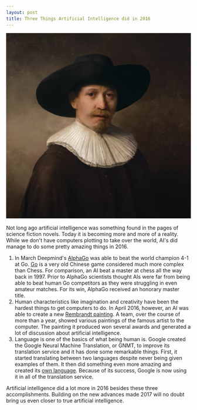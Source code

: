 ```yaml
---
layout: post
title: Three Things Artificial Intelligence did in 2016
---
```


![Rembrandt Painting with AI)](/static/2017/rembrandt-painting-ai.jpg)

Not long ago artificial intelligence was something found in the pages of science fiction novels. Today it is becoming more and more of a reality. While we don't have computers plotting to take over the world, AI's did manage to do some pretty amazing things in 2016.

1. In March Deepmind's <a href="https://deepmind.com/research/alphago/">AlphaGo</a> was able to beat the world champion 4-1 at Go. <a href="https://en.wikipedia.org/wiki/Go_(game)">Go</a> is a very old Chinese game considered much more complex than Chess. For comparison, an AI beat a master at chess all the way back in 1997. Prior to AlphaGo scientists thought AIs were far from being able to beat human Go competitors as they were struggling in even amateur matches. For its win, AlphaGo received an honorary master title.
1. Human characteristics like imagination and creativity have been the hardest things to get computers to do. In April 2016, however, an AI was able to create a new <a href="http://www.adweek.com/news/advertising-branding/inside-next-rembrandt-how-jwt-got-computer-paint-old-master-172257">Rembrandt painting</a>. A team, over the course of more than a year, showed various paintings of the famous artist to the computer. The painting it produced won several awards and generated a lot of discussion about artificial intelligence.
1. Language is one of the basics of what being human is. Google created the Google Neural Machine Translation, or GNMT, to improve its translation service and it has done some remarkable things. First, it started translating between two languages despite never being given examples of them. It then did something even more amazing and created its <a href="http://www.wired.co.uk/article/google-ai-language-create">own language</a>. Because of its success, Google is now using it in all of the translation service.

Artificial intelligence did a lot more in 2016 besides these three accomplishments. Building on the new advances made 2017 will no doubt bring us even closer to true artificial intelligence. 
